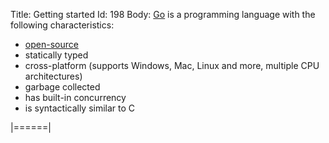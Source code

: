 Title: Getting started
Id: 198
Body:
[Go](https://golang.org/) is a programming language with the following characteristics:
* [open-source](https://github.com/golang/go)
* statically typed
* cross-platform (supports Windows, Mac, Linux and more, multiple CPU architectures)
* garbage collected
* has built-in concurrency
* is syntactically similar to C

|======|
